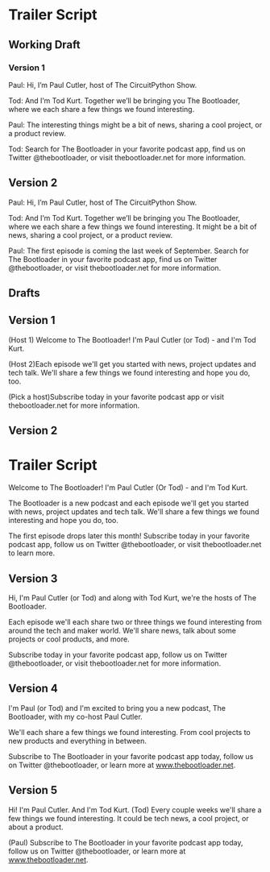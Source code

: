 # Trailer Script

## Working Draft
### Version 1
Paul: Hi, I’m Paul Cutler, host of The CircuitPython Show.

Tod: And I’m Tod Kurt.  Together we’ll be bringing you The Bootloader, where we each share a few things we found interesting.

Paul: The interesting things might be a bit of news, sharing a cool project, or a product review.

Tod: Search for The Bootloader in your favorite podcast app, find us on Twitter @thebootloader, or visit thebootloader.net for more information.

## Version 2
Paul: Hi, I’m Paul Cutler, host of The CircuitPython Show.

Tod: And I’m Tod Kurt.  Together we’ll be bringing you The Bootloader, where we each share a few things we found interesting.  It might be a bit of news, sharing a cool project, or a product review.

Paul: The first episode is coming the last week of September. Search for The Bootloader in your favorite podcast app, find us on Twitter @thebootloader, or visit thebootloader.net for more information.



## Drafts
## Version 1

(Host 1) Welcome to The Bootloader! I'm Paul Cutler (or Tod) - and I'm Tod Kurt.

(Host 2)Each episode we'll get you started with news, project updates and tech talk.  We'll share a few things we found interesting and hope you do, too.

(Pick a host)Subscribe today in your favorite podcast app or visit thebootloader.net for more information.

## Version 2

# Trailer Script

Welcome to The Bootloader! I'm Paul Cutler (Or Tod) - and I'm Tod Kurt.

The Bootloader is a new podcast and each episode we'll get you started with news, project updates and tech talk.  We'll share a few things we found interesting and hope you do, too.

The first episode drops later this month! Subscribe today in your favorite podcast app, follow us on Twitter @thebootloader, or visit thebootloader.net to learn more.


## Version 3

Hi, I'm Paul Cutler (or Tod) and along with Tod Kurt, we're the hosts of The Bootloader.  

Each episode we'll each share two or three things we found interesting from around the tech and maker world.  We'll share news, talk about some projects or cool products, and more.

Subscribe today in your favorite podcast app, follow us on Twitter @thebootloader, or visit thebootloader.net for more information.


## Version 4

I'm Paul (or Tod) and I'm excited to bring you a new podcast, The Bootloader, with my co-host Paul Cutler.

We'll each share a few things we found interesting.  From cool projects to new products and everything in between.

Subscribe to The Bootloader in your favorite podcast app today, follow us on Twitter @thebootloader, or learn more at www.thebootloader.net.

## Version 5
Hi!  I'm Paul Cutler.  And I'm Tod Kurt.  (Tod) Every couple weeks we'll share a few things we found interesting.  It could be tech news, a cool project, or about a product.

(Paul) Subscribe to The Bootloader in your favorite podcast app today, follow us on Twitter @thebootloader, or learn more at www.thebootloader.net.

